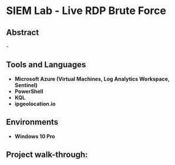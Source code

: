<h1> SIEM Lab - Live RDP Brute Force</h1>

<h2>Abstract</h2>
-
<br />


<h2> Tools and Languages </h2>

- <b>Microsoft Azure (Virtual Machines, Log Analytics Workspace, Sentinel)</b> <br />
- <b>PowerShell</b> <br />
- <b>KQL</b> <br />
- <b>ipgeolocation.io</b>

<h2> Environments </h2>

- <b> Windows 10 Pro </b>

<h2> Project walk-through: </h2>
